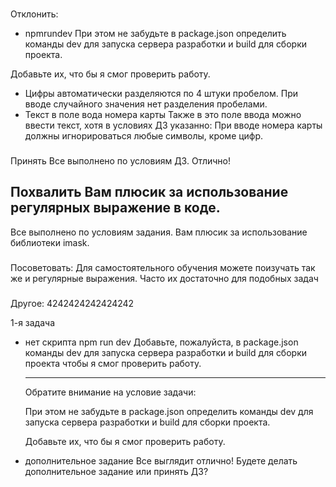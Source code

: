 ###
Отклонить:
- npmrundev
При этом не забудьте в package.json определить команды dev для запуска сервера разработки и build для сборки проекта.

​Добавьте их, что бы я смог проверить работу.
- Цифры автоматически разделяются по 4 штуки пробелом.
При вводе случайного значения нет разделения пробелами.
- Текст в поле вода номера карты
Также в это поле ввода можно ввести текст, хотя в условиях ДЗ указанно:
При вводе номера карты должны игнорироваться любые символы, кроме цифр.

###
Принять
Все выполнено по условиям ДЗ. Отлично!



###
Похвалить
Вам плюсик за использование регулярных выражение в коде.
---
Все выполнено по условиям задания. Вам плюсик за использование  библиотеки imask.



###
Посоветовать:
Для самостоятельного обучения можете поизучать так же и регулярные выражения. Часто их достаточно для подобных задач


###
Другое:
4242424242424242

1-я задача
- нет скрипта npm run dev
    Добавьте, пожалуйста, в package.json команды dev для запуска сервера разработки и build для сборки проекта чтобы я смог проверить работу.

    -----------

    Обратите внимание на условие задачи:

    При этом не забудьте в package.json определить команды dev для запуска сервера разработки и build для сборки проекта.

    ​Добавьте их, что бы я смог проверить работу.

- дополнительное задание
    Все выглядит отлично! Будете делать дополнительное задание или принять ДЗ?

